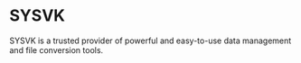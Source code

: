# SYSVK
SYSVK is a trusted provider of powerful and easy-to-use data management and file conversion tools.
